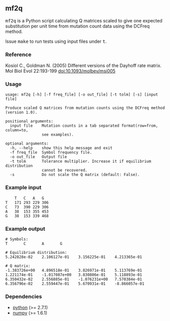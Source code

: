mf2q
----

<tt>mf2q</tt> is a Python script calculating Q matrices scaled to give one expected
substitution per unit time from mutation count data using the DCFreq method.

Issue <tt>make</tt> to run tests using input files under <tt>t</tt>.

### Reference

Kosiol C., Goldman N. (2005) Different versions of the Dayhoff rate matrix.
 Mol Biol Evol 22:193-199 [doi:10.1093/molbev/msi005](http://dx.doi.org/10.1093/molbev/msi005)

### Usage

```
usage: mf2q [-h] [-f freq_file] [-o out_file] [-t tolm] [-s] [input file]

Produce scaled Q matrices from mutation counts using the DCFreq method
(version 1.0).

positional arguments:
  input file    Mutation counts in a tab separated format(row=from, column=to,
                see examples).

optional arguments:
  -h, --help    show this help message and exit
  -f freq_file  Symbol frequency file.
  -o out_file   Output file
  -t tolm       Tolerance multiplier. Increase it if equilibrium distribution
                cannot be recovered.
  -s            Do not scale the Q matrix (default: False).
```
### Example input

```
    T   C   A   G
T   171 293 229 306
C   73  390 229 306
A   38  153 355 453
G   38  153 339 468
```

### Example output

```
# Symbols:
T       C       A       G

# Equilibrium distribution:
5.242828e-02    2.106127e-01    3.156225e-01    4.213365e-01

# Q matrix:
-1.383726e+00   4.896518e-01    3.826971e-01    5.113769e-01
1.221174e-01    -1.017087e+00   3.830806e-01    5.118893e-01
6.350432e-02    2.556885e-01    -1.076231e+00   7.570384e-01
6.356796e-02    2.559447e-01    5.670931e-01    -8.866057e-01
```

### Dependencies

* [python](http://www.python.org/) (>= 2.7.1)
* [numpy](http://pypi.python.org/pypi/numpy/) (>= 1.6.1)

